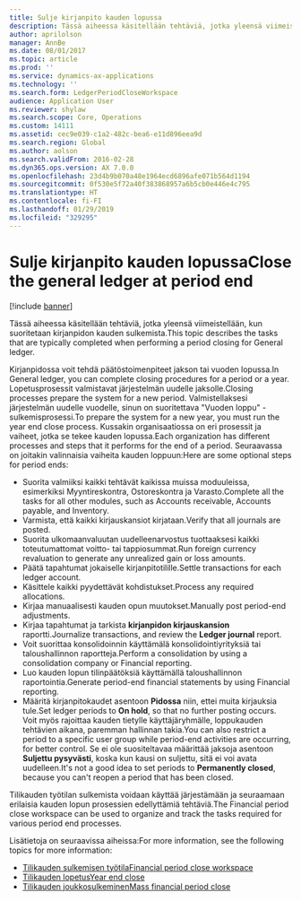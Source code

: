 ```yaml
---
title: Sulje kirjanpito kauden lopussa
description: Tässä aiheessa käsitellään tehtäviä, jotka yleensä viimeistellään, kun suoritetaan kirjanpidon kauden sulkemista.
author: aprilolson
manager: AnnBe
ms.date: 08/01/2017
ms.topic: article
ms.prod: ''
ms.service: dynamics-ax-applications
ms.technology: ''
ms.search.form: LedgerPeriodCloseWorkspace
audience: Application User
ms.reviewer: shylaw
ms.search.scope: Core, Operations
ms.custom: 14111
ms.assetid: cec9e039-c1a2-482c-bea6-e11d896eea9d
ms.search.region: Global
ms.author: aolson
ms.search.validFrom: 2016-02-28
ms.dyn365.ops.version: AX 7.0.0
ms.openlocfilehash: 23d4b9b070a48e1964ecd6896afe071b564d1194
ms.sourcegitcommit: 0f530e5f72a40f383868957a6b5cb0e446e4c795
ms.translationtype: HT
ms.contentlocale: fi-FI
ms.lasthandoff: 01/29/2019
ms.locfileid: "329295"
---
```

# <a name="close-the-general-ledger-at-period-end"></a><span data-ttu-id="2f1fe-103">Sulje kirjanpito kauden lopussa</span><span class="sxs-lookup"><span data-stu-id="2f1fe-103">Close the general ledger at period end</span></span>

[!include [banner](../includes/banner.md)]

<span data-ttu-id="2f1fe-104">Tässä aiheessa käsitellään tehtäviä, jotka yleensä viimeistellään, kun suoritetaan kirjanpidon kauden sulkemista.</span><span class="sxs-lookup"><span data-stu-id="2f1fe-104">This topic describes the tasks that are typically completed when performing a period closing for General ledger.</span></span> 

<span data-ttu-id="2f1fe-105">Kirjanpidossa voit tehdä päätöstoimenpiteet jakson tai vuoden lopussa.</span><span class="sxs-lookup"><span data-stu-id="2f1fe-105">In General ledger, you can complete closing procedures for a period or a year.</span></span> <span data-ttu-id="2f1fe-106">Lopetusprosessit valmistavat järjestelmän uudelle jaksolle.</span><span class="sxs-lookup"><span data-stu-id="2f1fe-106">Closing processes prepare the system for a new period.</span></span> <span data-ttu-id="2f1fe-107">Valmistellaksesi järjestelmän uudelle vuodelle, sinun on suoritettava "Vuoden loppu" -sulkemisprosessi.</span><span class="sxs-lookup"><span data-stu-id="2f1fe-107">To prepare the system for a new year, you must run the year end close process.</span></span> <span data-ttu-id="2f1fe-108">Kussakin organisaatiossa on eri prosessit ja vaiheet, jotka se tekee kauden lopussa.</span><span class="sxs-lookup"><span data-stu-id="2f1fe-108">Each organization has different processes and steps that it performs for the end of a period.</span></span> <span data-ttu-id="2f1fe-109">Seuraavassa on joitakin valinnaisia vaiheita kauden loppuun:</span><span class="sxs-lookup"><span data-stu-id="2f1fe-109">Here are some optional steps for period ends:</span></span>

-   <span data-ttu-id="2f1fe-110">Suorita valmiiksi kaikki tehtävät kaikissa muissa moduuleissa, esimerkiksi Myyntireskontra, Ostoreskontra ja Varasto.</span><span class="sxs-lookup"><span data-stu-id="2f1fe-110">Complete all the tasks for all other modules, such as Accounts receivable, Accounts payable, and Inventory.</span></span>
-   <span data-ttu-id="2f1fe-111">Varmista, että kaikki kirjauskansiot kirjataan.</span><span class="sxs-lookup"><span data-stu-id="2f1fe-111">Verify that all journals are posted.</span></span>
-   <span data-ttu-id="2f1fe-112">Suorita ulkomaanvaluutan uudelleenarvostus tuottaaksesi kaikki toteutumattomat voitto- tai tappiosummat.</span><span class="sxs-lookup"><span data-stu-id="2f1fe-112">Run foreign currency revaluation to generate any unrealized gain or loss amounts.</span></span>
-   <span data-ttu-id="2f1fe-113">Päätä tapahtumat jokaiselle kirjanpitotilille.</span><span class="sxs-lookup"><span data-stu-id="2f1fe-113">Settle transactions for each ledger account.</span></span>
-   <span data-ttu-id="2f1fe-114">Käsittele kaikki pyydettävät kohdistukset.</span><span class="sxs-lookup"><span data-stu-id="2f1fe-114">Process any required allocations.</span></span>
-   <span data-ttu-id="2f1fe-115">Kirjaa manuaalisesti kauden opun muutokset.</span><span class="sxs-lookup"><span data-stu-id="2f1fe-115">Manually post period-end adjustments.</span></span>
-   <span data-ttu-id="2f1fe-116">Kirjaa tapahtumat ja tarkista **kirjanpidon kirjauskansion** raportti.</span><span class="sxs-lookup"><span data-stu-id="2f1fe-116">Journalize transactions, and review the **Ledger journal** report.</span></span>
-   <span data-ttu-id="2f1fe-117">Voit suorittaa konsolidoinnin käyttämälä konsolidointiyrityksiä tai taloushallinnon raportteja.</span><span class="sxs-lookup"><span data-stu-id="2f1fe-117">Perform a consolidation by using a consolidation company or Financial reporting.</span></span>
-   <span data-ttu-id="2f1fe-118">Luo kauden lopun tilinpäätöksiä käyttämällä taloushallinnon raportointia.</span><span class="sxs-lookup"><span data-stu-id="2f1fe-118">Generate period-end financial statements by using Financial reporting.</span></span>
-   <span data-ttu-id="2f1fe-119">Määritä kirjanpitokaudet asentoon **Pidossa** niin, ettei muita kirjauksia tule.</span><span class="sxs-lookup"><span data-stu-id="2f1fe-119">Set ledger periods to **On hold**, so that no further posting occurs.</span></span> <span data-ttu-id="2f1fe-120">Voit myös rajoittaa kauden tietylle käyttäjäryhmälle, loppukauden tehtävien aikana, paremman hallinnan takia.</span><span class="sxs-lookup"><span data-stu-id="2f1fe-120">You can also restrict a period to a specific user group while period-end activities are occurring, for better control.</span></span> <span data-ttu-id="2f1fe-121">Se ei ole suositeltavaa määrittää jaksoja asentoon **Suljettu pysyvästi**, koska kun kausi on suljettu, sitä ei voi avata uudelleen.</span><span class="sxs-lookup"><span data-stu-id="2f1fe-121">It's not a good idea to set periods to **Permanently closed**, because you can't reopen a period that has been closed.</span></span>

<span data-ttu-id="2f1fe-122">Tilikauden työtilan sulkemista voidaan käyttää järjestämään ja seuraamaan erilaisia kauden lopun prosessien edellyttämiä tehtäviä.</span><span class="sxs-lookup"><span data-stu-id="2f1fe-122">The Financial period close workspace can be used to organize and track the tasks required for various period end processes.</span></span> 


<span data-ttu-id="2f1fe-123">Lisätietoja on seuraavissa aiheissa:</span><span class="sxs-lookup"><span data-stu-id="2f1fe-123">For more information, see the following topics for more information:</span></span>
- [<span data-ttu-id="2f1fe-124">Tilikauden sulkemisen työtila</span><span class="sxs-lookup"><span data-stu-id="2f1fe-124">Financial period close workspace</span></span>](financial-period-close-workspace.md) 
- [<span data-ttu-id="2f1fe-125">Tilikauden lopetus</span><span class="sxs-lookup"><span data-stu-id="2f1fe-125">Year end close</span></span>](Year-end-close.md)  
- [<span data-ttu-id="2f1fe-126">Tilikauden joukkosulkeminen</span><span class="sxs-lookup"><span data-stu-id="2f1fe-126">Mass financial period close</span></span>](tasks/mass-financial-period-close.md)




